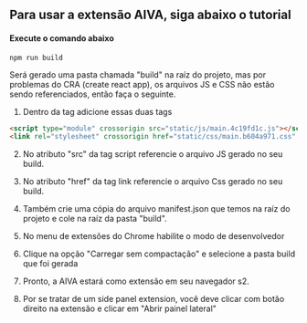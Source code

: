 ## Para usar a extensão AIVA, siga abaixo o tutorial

#### Execute o comando abaixo

```
npm run build
```

Será gerado uma pasta chamada "build" na raíz do projeto, mas por problemas do CRA (create react app), os arquivos JS e CSS não estão sendo referenciados, então faça o seguinte.

1. Dentro da tag <head> adicione essas duas tags

```html
<script type="module" crossorigin src="static/js/main.4c19fd1c.js"></script>
<link rel="stylesheet" crossorigin href="static/css/main.b604a971.css" />
```

2. No atributo "src" da tag script referencie o arquivo JS gerado no seu build.

3. No atributo "href" da tag link referencie o arquivo Css gerado no seu build.

4. Também crie uma cópia do arquivo manifest.json que temos na raíz do projeto e cole na raíz da pasta "build".

5. No menu de extensões do Chrome habilite o modo de desenvolvedor

6. Clique na opção "Carregar sem compactação" e selecione a pasta build que foi gerada

7. Pronto, a AIVA estará como extensão em seu navegador s2.

8. Por se tratar de um side panel extension, você deve clicar com botão direito na extensão e clicar em "Abrir painel lateral"

